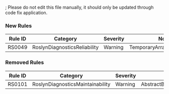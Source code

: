 ; Please do not edit this file manually, it should only be updated through code fix application.

### New Rules
Rule ID | Category | Severity | Notes
--------|----------|----------|-------
RS0049 | RoslynDiagnosticsReliability | Warning | TemporaryArrayAsRefAnalyzer

### Removed Rules
Rule ID | Category | Severity | Notes
--------|----------|----------|-------
RS0101 | RoslynDiagnosticsMaintainability | Warning | AbstractBlankLinesDiagnosticAnalyzer